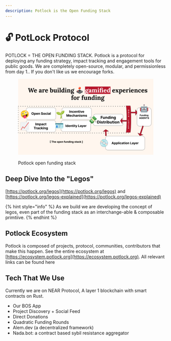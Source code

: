 ```yaml
---
description: Potlock is the Open Funding Stack
---
```


# 🔓 PotLock Protocol

POTLOCK = THE OPEN FUNDING STACK. Potlock is a protocol for deploying any funding strategy, impact tracking and engagement tools for public goods. We are completely open-source, modular, and permissionless from day 1.. If you don't like us we encourage forks.&#x20;

<figure><img src="../.gitbook/assets/the open funding stack.png" alt=""><figcaption><p>Potlock open funding stack</p></figcaption></figure>

## Deep Dive Into the "Legos"

[https://potlock.org/legos](https://potlock.org/legos) and [https://potlock.org/legos-explained](https://potlock.org/legos-explained)

{% hint style="info" %}
As we build we are developing the concept of legos, even part of the funding stack as an interchange-able & composable primtiive.&#x20;
{% endhint %}



## Potlock Ecosystem

Potlock is composed of projects, protocol, communities, contributors that make this happen. See the entire ecosystem at [https://ecosystem.potlock.org](https://ecosystem.potlock.org). All relevant links can be found here&#x20;

## Tech That We Use

Currently we are on NEAR Protocol, A layer 1 blockchain with smart contracts on Rust.

* Our BOS App
* Project Discovery + Social Feed
* Direct Donations
* Quadratic Funding Rounds
* Alem.dev (a decentralized framework)
* Nada.bot: a contract based sybil resistance aggregator

